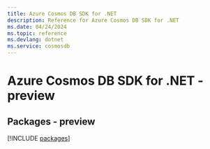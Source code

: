 ```yaml
---
title: Azure Cosmos DB SDK for .NET
description: Reference for Azure Cosmos DB SDK for .NET
ms.date: 04/24/2024
ms.topic: reference
ms.devlang: dotnet
ms.service: cosmosdb
---
```

# Azure Cosmos DB SDK for .NET - preview
## Packages - preview
[!INCLUDE [packages](cosmos-db-index.md)]